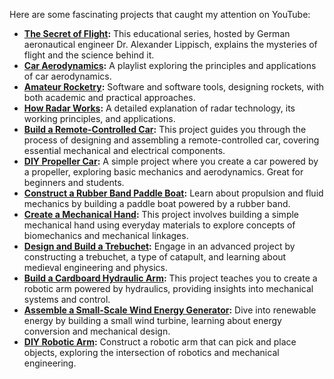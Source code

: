 
Here are some fascinating projects that caught my attention on YouTube:

- **[The Secret of Flight](https://youtube.com/playlist?list=PLwr4eb5N5Dr6qqVuHy__GMl9ORfcA9YP1&si=gjSWG_4zi8OAxj_C):** This educational series, hosted by German aeronautical engineer Dr. Alexander Lippisch, explains the mysteries of flight and the science behind it.
- **[Car Aerodynamics](https://youtube.com/playlist?list=PL52-wxMBN-Egg8v8X6ixIacFtq3Cw5fDz&si=vbRJVkkPc9Idm9R4):** A playlist exploring the principles and applications of car aerodynamics.
- **[Amateur Rocketry](https://youtu.be/sEzRzkGRpDQ?si=S6ATfBD3qYsMdAlC):** Software and software tools, designing rockets, with both academic and practical approaches.
- **[How Radar Works](https://youtu.be/igrN_wd_g74?si=X_nQd0mfVi0NMbUo):** A detailed explanation of radar technology, its working principles, and applications.
- **[Build a Remote-Controlled Car](https://www.youtube.com/watch?v=raBNdKhP1SY):** This project guides you through the process of designing and assembling a remote-controlled car, covering essential mechanical and electrical components.
- **[DIY Propeller Car](https://www.instructables.com/Propeller-Car/):** A simple project where you create a car powered by a propeller, exploring basic mechanics and aerodynamics. Great for beginners and students.
- **[Construct a Rubber Band Paddle Boat](https://www.youtube.com/watch?v=DYTg71UACfI):** Learn about propulsion and fluid mechanics by building a paddle boat powered by a rubber band.
- **[Create a Mechanical Hand](https://www.youtube.com/watch?v=OaKo8Qo-Y-E):** This project involves building a simple mechanical hand using everyday materials to explore concepts of biomechanics and mechanical linkages.
- **[Design and Build a Trebuchet](https://www.youtube.com/playlist?list=PLG8jJxkh2lGFht7CzSt01j8XCrpZ9s0TN):** Engage in an advanced project by constructing a trebuchet, a type of catapult, and learning about medieval engineering and physics.
- **[Build a Cardboard Hydraulic Arm](https://www.youtube.com/watch?v=8TqRo8BhBMk):** This project teaches you to create a robotic arm powered by hydraulics, providing insights into mechanical systems and control.
- **[Assemble a Small-Scale Wind Energy Generator](https://www.youtube.com/playlist?list=PLMva8iKkkrhRlXF3dA3Xn0wq8J0wjinjz):** Dive into renewable energy by building a small wind turbine, learning about energy conversion and mechanical design.
- **[DIY Robotic Arm](https://www.youtube.com/watch?v=raBNdKhP1SY):** Construct a robotic arm that can pick and place objects, exploring the intersection of robotics and mechanical engineering.
